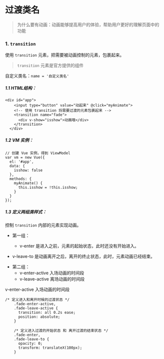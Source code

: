 # 过渡类名

> 为什么要有动画：动画能够提高用户的体验，帮助用户更好的理解页面中的功能



### 1. `transition`

使用 `transition` 元素，把需要被动画控制的元素，包裹起来。

> `transition` 元素是官方提供的组件

自定义类名：`name = '自定义类名'`

##### 1.1 HTML结构：

```
<div id="app">
    <input type="button" value="动起来" @click="myAnimate">
    <!-- 使用 transition 将需要过渡的元素包裹起来 -->
    <transition name="fade">
      <div v-show="isshow">动画哦</div>
    </transition>
  </div>
```

##### 1.2  VM 实例：

```
// 创建 Vue 实例，得到 ViewModel
var vm = new Vue({
  el: '#app',
  data: {
    isshow: false
  },
  methods: {
    myAnimate() {
      this.isshow = !this.isshow;
    }
  }
});
```

##### 1.3  定义两组类样式：

控制 `transition` 内部的元素实现动画。

- 第一组：

	+ v-enter 是进入之前，元素的起始状态，此时还没有开始进入。
+ v-leave-to 是动画离开之后，离开的终止状态，此时，元素动画已经结束。
- 第二组：
  - v-enter-active  入场动画的时间段
  - v-leave-active  离场动画的时间段

v-enter-active  入场动画的时间段

```
/* 定义进入和离开时候的过渡状态 */
    .fade-enter-active,
    .fade-leave-active {
      transition: all 0.2s ease;
      position: absolute;
    }

    /* 定义进入过渡的开始状态 和 离开过渡的结束状态 */
    .fade-enter,
    .fade-leave-to {
      opacity: 0;
      transform: translateX(100px);
    }
```

